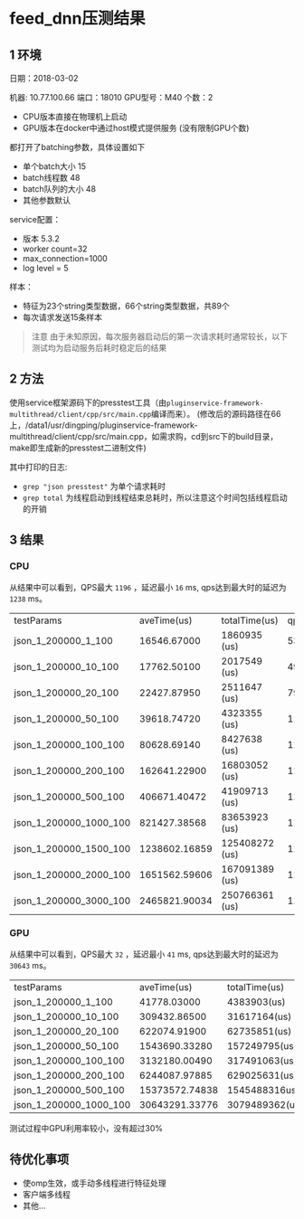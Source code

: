 # feed_dnn压测结果 #

## 1 环境 ##

日期：2018-03-02

机器: 10.77.100.66  端口：18010
GPU型号：M40 个数：2

* CPU版本直接在物理机上启动
* GPU版本在docker中通过host模式提供服务 (没有限制GPU个数)

都打开了batching参数，具体设置如下

* 单个batch大小 15
* batch线程数 48
* batch队列的大小 48
* 其他参数默认

service配置：

* 版本 5.3.2
* worker count=32
* max_connection=1000
* log level = 5

样本：

* 特征为23个string类型数据，66个string类型数据，共89个
* 每次请求发送15条样本

>注意
由于未知原因，每次服务器启动后的第一次请求耗时通常较长，以下测试均为启动服务后耗时稳定后的结果

## 2 方法 ##

使用service框架源码下的presstest工具（由`pluginservice-framework-multithread/client/cpp/src/main.cpp`编译而来）。
(修改后的源码路径在66上，/data1/usr/dingping/pluginservice-framework-multithread/client/cpp/src/main.cpp，如需求购，cd到src下的build目录，make即生成新的presstest二进制文件)

其中打印的日志:
    
* `grep "json presstest"` 为单个请求耗时
* `grep total` 为线程启动到线程结束总耗时，所以注意这个时间包括线程启动的开销

## 3 结果 ##

### CPU ###

从结果中可以看到，QPS最大 `1196` ，延迟最小 `16` ms, qps达到最大时的延迟为 `1238` ms。

<table>
<tr>
<td>testParams</td><td>aveTime(us)</td><td>totalTime(us)</td><td>qps</td>
</tr>
<tr>
<td>json_1_200000_1_100	</td><td> 16546.67000	</td><td> 1860935  (us)	</td><td> 53.73643 </td>
</tr>
<tr>
<td>json_1_200000_10_100	</td><td>17762.50100</td><td>  2017549 (us)	</td><td> 495.65091 </td>
</tr>
<tr>
<td>json_1_200000_20_100	</td><td> 22427.87950 </td><td> 2511647	(us)	</td><td> 796.29024 </td>
</tr>
<tr>
<td>json_1_200000_50_100	</td><td>39618.74720 	</td><td> 4323355  (us)	</td><td> 1156.50924 </td>
</tr>
<tr>
<td>json_1_200000_100_100	</td><td> 80628.69140	</td><td> 8427638  (us)	</td><td> 1186.57209 </td>
</tr>
<tr>
<td>json_1_200000_200_100	</td><td> 162641.22900  </td><td> 16803052	(us)	</td><td> 1190.25996 </td>
</tr>
<tr>
<td>json_1_200000_500_100	</td><td>406671.40472	</td><td>  41909713  (us)	</td><td> 1193.04086 </td>
</tr>
<tr>
<td>json_1_200000_1000_100    </td><td>821427.38568    </td><td>  83653923  (us)    </td><td> 1195.40120 </td>
</tr>
<tr>
<td>json_1_200000_1500_100    </td><td>1238602.16859    </td><td>  125408272  (us)    </td><td> 1196.09335 </td>
</tr>
<tr>
<td>json_1_200000_2000_100    </td><td>1651562.59606    </td><td>  167091389  (us)    </td><td> 1196.94977 </td>
</tr>
<tr>
<td>json_1_200000_3000_100    </td><td>2465821.90034    </td><td>  250766361  (us)    </td><td> 1196.33271 </td>
</tr>

</table>

### GPU ###

从结果中可以看到，QPS最大 `32` ，延迟最小 `41` ms, qps达到最大时的延迟为 `30643` ms。

<table>
<tr>
<td>testParams</td><td>aveTime(us)</td><td>totalTime(us)</td><td>qps</td>
</tr>
<tr>
<td>json_1_200000_1_100	</td><td>41778.03000	</td><td>4383903(us)	</td><td>22.81072</td>
</tr>
<tr>
<td>json_1_200000_10_100	</td><td>309432.86500 	</td><td>31617164(us)	</td><td>31.62839</td>
</tr>
<tr>
<td>json_1_200000_20_100	</td><td>622074.91900</td><td>	62735851(us)	</td><td>31.87970</td>
</tr>
<tr>
<td>json_1_200000_50_100	</td><td>1543690.33280  </td><td>157249795(us)	</td><td>31.79654</td>
</tr>
<tr>
<td>json_1_200000_100_100	</td><td>3132180.00490   </td><td>317491063(us)	</td><td>31.49695</td>
</tr>
<tr>
<td>json_1_200000_200_100	</td><td>6244087.97885  </td><td>	629025631(us)	</td><td>31.79521</td>
</tr>
<tr>
<td>json_1_200000_500_100	</td><td>15373572.74838	</td><td>1545488316us)	</td><td>32.35223</td>
</tr>
<tr>
<td>json_1_200000_1000_100    </td><td>30643291.33776    </td><td>3079489362(us)    </td><td>32.47292</td>
</tr>

</table>

测试过程中GPU利用率较小，没有超过30%

## 待优化事项 ##

* 使omp生效，或手动多线程进行特征处理
* 客户端多线程
* 其他...

